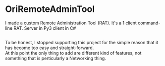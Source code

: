 # OriRemoteAdminTool
I made a custom Remote Administration Tool (RAT). It's a 1 client command-line RAT. Server in Py3 client in C#


## 
To be honest, I stopped supporting this project for the simple reason that it has become too easy and straight-forward.   
At this point the only thing to add are different kind of features, not something that is perticularly a Networking thing.
